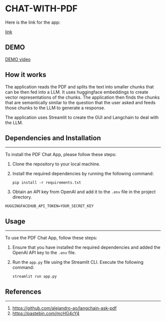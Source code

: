 # CHAT-WITH-PDF


Here is the link for the app:

[link](https://chat-with-pdf-muxsqb3xxq8n5fqqjheyci.streamlit.app/)

## DEMO
  
[DEMO video](https://github.com/suryakaduru/CHAT-WITH-PDF/assets/99175643/bcc58cd4-e2d9-45b0-8c7b-44534005776b)


## How it works

The application reads the PDF and splits the text into smaller chunks that can be then fed into a LLM. It uses huggingface embeddings to create vector representations of the chunks. The application then finds the chunks that are semantically similar to the question that the user asked and feeds those chunks to the LLM to generate a response.

The application uses Streamlit to create the GUI and Langchain to deal with the LLM.


## Dependencies and Installation
----------------------------
To install the PDF Chat App, please follow these steps:

1. Clone the repository to your local machine.

2. Install the required dependencies by running the following command:
   ```
   pip install -r requirements.txt
   ```

3. Obtain an API key from OpenAI and add it to the `.env` file in the project directory.
```commandline
HUGGINGFACEHUB_API_TOKEN=YOUR_SECRET_KEY
```



## Usage
-----
To use the PDF Chat App, follow these steps:

1. Ensure that you have installed the required dependencies and added the OpenAI API key to the `.env` file.

2. Run the `app.py` file using the Streamlit CLI. Execute the following command:
   ```
   streamlit run app.py
   ```


## References
----
1. https://github.com/alejandro-ao/langchain-ask-pdf
2. https://pastebin.com/mcHG4cY4
